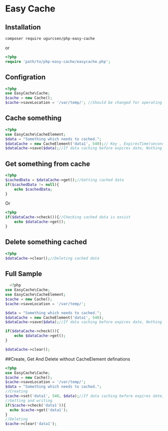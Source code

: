 
# Easy Cache
## Installation
```
composer require ugurcsen/php-easy-cache
```
   or

```php
<?php
require 'path/to/php-easy-cache/easycache.php';
```
## Configration
```php
<?php
use EasyCache\Cache;
$cache = new Cache();
$cache->saveLocation = '/var/temp/'; //Should be changed for operating system
```
## Cache something
```php
<?php
use EasyCache\CacheElement;
$data = "Something which needs to cached.";
$dataCache = new CacheElement('data1', 540);// Key , ExpiresTime(seconds)
$dataCache->save($data);//If data caching before expires date, Nothing will save
```
## Get something from cache
```php
<?php
$cachedData = $dataCache->get();//Getting cached data
if($cachedData != null){
	echo $cachedData;
}
```
Or
```php
<?php
if($dataCache->check()){//Checking cached data is exsist
	echo $dataCache->get();
}
```
## Delete something cached
```php
<?php
$dataCache->clear();//Deleting cached data
```
## Full Sample
```php
  <?php
use EasyCache\Cache;
use EasyCache\CacheElement;
$cache = new Cache();
$cache->saveLocation = '/var/temp/';

$data = "Something which needs to cached.";
$dataCache = new CacheElement('data1', 540);
$dataCache->save($data);//If data caching before expires date, Nothing will save

if($dataCache->check()){
	echo $dataCache->get();
}

$dataCache->clear();
```
##Create, Get And Delete without CacheElement definations
```php
<?php
use EasyCache\Cache;
$cache = new Cache();
$cache->saveLocation = '/var/temp/';
$data = "Something which needs to cached.";
//Creating
$cache->set('data1', 540, $data);//If data caching before expires date, Nothing will save
//Getting and writing
if($cache->check('data1')){
  echo $cache->get('data1');
}
//Deleting
$cache->clear('data1');
```

